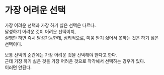 # 가장 어려운 선택

가장 어려운 선택과 가장 하기 싫은 선택은 다르다.  
달성하기 어려운 것이 어려운 선택이지,  
실행만 하면 즉시 달성가능한데, 심리적으로, 미움 받기 싫어서 못하는 것은 하기 싫은 선택이다.  
  
보통 선택의 순간에는 가장 어려운 것을 선택해야 한다고 한다.  
근데 가장 하기 싫은 것을 가장 어려운 것으로 착각해서 선택하는 경우가 있다.  
이러면 안된다.
